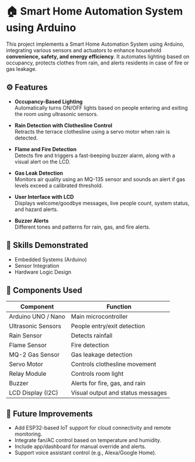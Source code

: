 # 🏠 Smart Home Automation System using Arduino

This project implements a Smart Home Automation System using Arduino, integrating various sensors and actuators to enhance household **convenience, safety, and energy efficiency**. It automates lighting based on occupancy, protects clothes from rain, and alerts residents in case of fire or gas leakage.

## ⚙️ Features

- **Occupancy-Based Lighting**  
  Automatically turns ON/OFF lights based on people entering and exiting the room using ultrasonic sensors.

- **Rain Detection with Clothesline Control**  
  Retracts the terrace clothesline using a servo motor when rain is detected.

- **Flame and Fire Detection**  
  Detects fire and triggers a fast-beeping buzzer alarm, along with a visual alert on the LCD.

- **Gas Leak Detection**  
  Monitors air quality using an MQ-135 sensor and sounds an alert if gas levels exceed a calibrated threshold.

- **User Interface with LCD**  
  Displays welcome/goodbye messages, live people count, system status, and hazard alerts.

- **Buzzer Alerts**  
  Different tones and patterns for rain, gas, and fire alerts.

## 🧠 Skills Demonstrated

- Embedded Systems (Arduino)
- Sensor Integration
- Hardware Logic Design

## 🧰 Components Used

| Component            | Function                                  |
|----------------------|-------------------------------------------|
| Arduino UNO / Nano   | Main microcontroller                      |
| Ultrasonic Sensors   | People entry/exit detection               |
| Rain Sensor          | Detects rainfall                          |
| Flame Sensor         | Fire detection                            |
| MQ-2 Gas Sensor      | Gas leakage detection                     |
| Servo Motor          | Controls clothesline movement             |
| Relay Module         | Controls room light                       |
| Buzzer               | Alerts for fire, gas, and rain            |
| LCD Display (I2C)    | Visual output and status messages         |

## 🚀 Future Improvements

- Add ESP32-based IoT support for cloud connectivity and remote monitoring.
- Integrate fan/AC control based on temperature and humidity.
- Include app/dashboard for manual override and alerts.
- Support voice assistant control (e.g., Alexa/Google Home).
